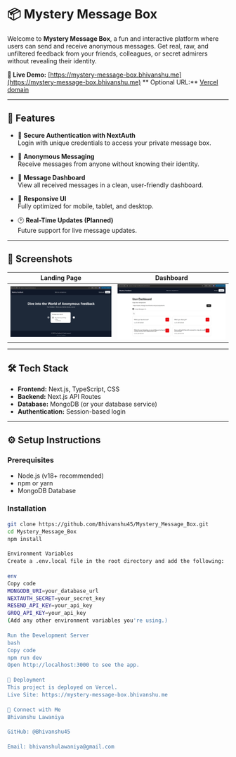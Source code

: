 # 📦 Mystery Message Box

Welcome to **Mystery Message Box**, a fun and interactive platform where users can send and receive anonymous messages. Get real, raw, and unfiltered feedback from your friends, colleagues, or secret admirers without revealing their identity.

**🔗 Live Demo:** [https://mystery-message-box.bhivanshu.me](https://mystery-message-box.bhivanshu.me)
** Optional URL:** [Vercel domain](https://mystery-message-box-n6tq-git-main-bhivanshus-projects.vercel.app/)

---

## 🚀 Features

- 🔐 **Secure Authentication with NextAuth**  
  Login with unique credentials to access your private message box.

- 💬 **Anonymous Messaging**  
  Receive messages from anyone without knowing their identity.

- 📜 **Message Dashboard**  
  View all received messages in a clean, user-friendly dashboard.

- 📱 **Responsive UI**  
  Fully optimized for mobile, tablet, and desktop.

- 🕐 **Real-Time Updates (Planned)**  
  Future support for live message updates.

---

## 📸 Screenshots

| Landing Page | Dashboard |
|--------------|-----------|
| ![Landing](./public/landing_page.png) | ![Dashboard](./public/dashboard.png) |

---

## 🛠️ Tech Stack

- **Frontend:** Next.js, TypeScript, CSS
- **Backend:** Next.js API Routes
- **Database:** MongoDB (or your database service)
- **Authentication:** Session-based login

---

## ⚙️ Setup Instructions

### Prerequisites
- Node.js (v18+ recommended)
- npm or yarn
- MongoDB Database

### Installation
```bash
git clone https://github.com/Bhivanshu45/Mystery_Message_Box.git
cd Mystery_Message_Box
npm install

Environment Variables
Create a .env.local file in the root directory and add the following:

env
Copy code
MONGODB_URI=your_database_url
NEXTAUTH_SECRET=your_secret_key
RESEND_API_KEY=your_api_key
GROQ_API_KEY=your_api_key
(Add any other environment variables you're using.)

Run the Development Server
bash
Copy code
npm run dev
Open http://localhost:3000 to see the app.

🚀 Deployment
This project is deployed on Vercel.
Live Site: https://mystery-message-box.bhivanshu.me

🤝 Connect with Me
Bhivanshu Lawaniya

GitHub: @Bhivanshu45

Email: bhivanshulawaniya@gmail.com
